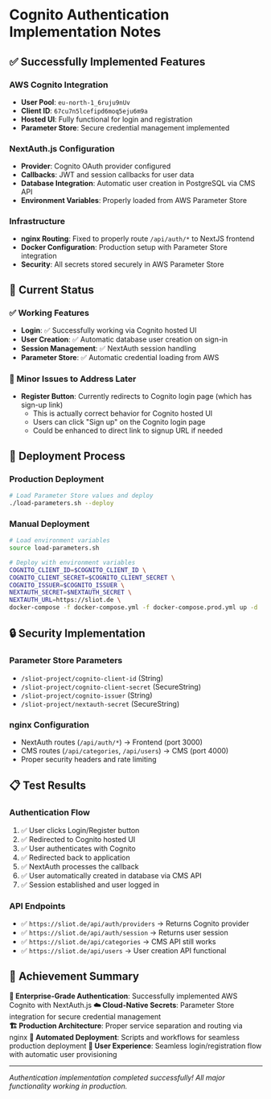 # Cognito Authentication Implementation Notes

## ✅ Successfully Implemented Features

### AWS Cognito Integration
- **User Pool**: `eu-north-1_6ruju9nUv` 
- **Client ID**: `67cu7n5lcefipd6moq5eju6m9a`
- **Hosted UI**: Fully functional for login and registration
- **Parameter Store**: Secure credential management implemented

### NextAuth.js Configuration
- **Provider**: Cognito OAuth provider configured
- **Callbacks**: JWT and session callbacks for user data
- **Database Integration**: Automatic user creation in PostgreSQL via CMS API
- **Environment Variables**: Properly loaded from AWS Parameter Store

### Infrastructure
- **nginx Routing**: Fixed to properly route `/api/auth/*` to NextJS frontend
- **Docker Configuration**: Production setup with Parameter Store integration
- **Security**: All secrets stored securely in AWS Parameter Store

## 🔧 Current Status

### ✅ Working Features
- **Login**: ✅ Successfully working via Cognito hosted UI
- **User Creation**: ✅ Automatic database user creation on sign-in
- **Session Management**: ✅ NextAuth session handling
- **Parameter Store**: ✅ Automatic credential loading from AWS

### 📝 Minor Issues to Address Later
- **Register Button**: Currently redirects to Cognito login page (which has sign-up link)
  - This is actually correct behavior for Cognito hosted UI
  - Users can click "Sign up" on the Cognito login page
  - Could be enhanced to direct link to signup URL if needed

## 🚀 Deployment Process

### Production Deployment
```bash
# Load Parameter Store values and deploy
./load-parameters.sh --deploy
```

### Manual Deployment
```bash
# Load environment variables
source load-parameters.sh

# Deploy with environment variables
COGNITO_CLIENT_ID=$COGNITO_CLIENT_ID \
COGNITO_CLIENT_SECRET=$COGNITO_CLIENT_SECRET \
COGNITO_ISSUER=$COGNITO_ISSUER \
NEXTAUTH_SECRET=$NEXTAUTH_SECRET \
NEXTAUTH_URL=https://sliot.de \
docker-compose -f docker-compose.yml -f docker-compose.prod.yml up -d
```

## 🔒 Security Implementation

### Parameter Store Parameters
- `/sliot-project/cognito-client-id` (String)
- `/sliot-project/cognito-client-secret` (SecureString)
- `/sliot-project/cognito-issuer` (String)
- `/sliot-project/nextauth-secret` (SecureString)

### nginx Configuration
- NextAuth routes (`/api/auth/*`) → Frontend (port 3000)
- CMS routes (`/api/categories`, `/api/users`) → CMS (port 4000)
- Proper security headers and rate limiting

## 📋 Test Results

### Authentication Flow
1. ✅ User clicks Login/Register button
2. ✅ Redirected to Cognito hosted UI
3. ✅ User authenticates with Cognito
4. ✅ Redirected back to application
5. ✅ NextAuth processes the callback
6. ✅ User automatically created in database via CMS API
7. ✅ Session established and user logged in

### API Endpoints
- ✅ `https://sliot.de/api/auth/providers` → Returns Cognito provider
- ✅ `https://sliot.de/api/auth/session` → Returns user session
- ✅ `https://sliot.de/api/categories` → CMS API still works
- ✅ `https://sliot.de/api/users` → User creation API functional

## 🎯 Achievement Summary

**🔐 Enterprise-Grade Authentication**: Successfully implemented AWS Cognito with NextAuth.js
**☁️ Cloud-Native Secrets**: Parameter Store integration for secure credential management  
**🏗️ Production Architecture**: Proper service separation and routing via nginx
**🔄 Automated Deployment**: Scripts and workflows for seamless production deployment
**📱 User Experience**: Seamless login/registration flow with automatic user provisioning

---

*Authentication implementation completed successfully! All major functionality working in production.*